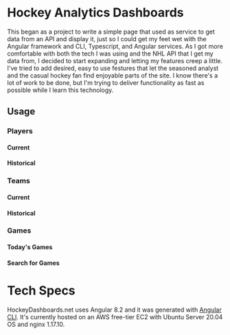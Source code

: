 # Hockey Analytics Dashboards 

This began as a project to write a simple page that used as service to get data from an API and display it, just so I could get my feet wet with 
the Angular framework and CLI, Typescript, and Angular services. As I got more comfortable with both the tech I was using and the NHL API that 
I get my data from, I decided to start expanding and letting my features creep a little. I've tried to add desired, easy to use festures that let
the seasoned analyst and the casual hockey fan find enjoyable parts of the site. I know there's a lot of work to be done, but I'm trying to deliver 
functionality as fast as possible while I learn this technology.

## Usage

### Players
#### Current

#### Historical


### Teams
#### Current

#### Historical


### Games
#### Today's Games

#### Search for Games


# Tech Specs
HockeyDashboards.net uses Angular 8.2 and it was generated with [Angular CLI](https://github.com/angular/angular-cli). It's currently hosted on an AWS free-tier 
EC2 with Ubuntu Server 20.04 OS and nginx 1.17.10.


